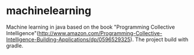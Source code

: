 # machinelearning
Machine learning in java based on the book "Programming Collective Intelligence"(http://www.amazon.com/Programming-Collective-Intelligence-Building-Applications/dp/0596529325).
The project build with gradle.
